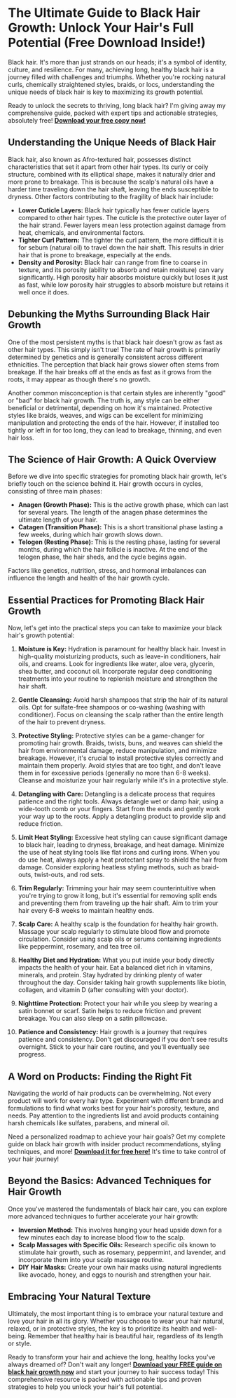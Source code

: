 # The Ultimate Guide to Black Hair Growth: Unlock Your Hair's Full Potential (Free Download Inside!)

Black hair. It's more than just strands on our heads; it's a symbol of identity, culture, and resilience. For many, achieving long, healthy black hair is a journey filled with challenges and triumphs. Whether you're rocking natural curls, chemically straightened styles, braids, or locs, understanding the unique needs of black hair is key to maximizing its growth potential.

Ready to unlock the secrets to thriving, long black hair? I'm giving away my comprehensive guide, packed with expert tips and actionable strategies, absolutely free! **[Download your free copy now!](https://udemywork.com/black-hair-growing)**

## Understanding the Unique Needs of Black Hair

Black hair, also known as Afro-textured hair, possesses distinct characteristics that set it apart from other hair types. Its curly or coily structure, combined with its elliptical shape, makes it naturally drier and more prone to breakage. This is because the scalp's natural oils have a harder time traveling down the hair shaft, leaving the ends susceptible to dryness. Other factors contributing to the fragility of black hair include:

*   **Lower Cuticle Layers:** Black hair typically has fewer cuticle layers compared to other hair types. The cuticle is the protective outer layer of the hair strand. Fewer layers mean less protection against damage from heat, chemicals, and environmental factors.
*   **Tighter Curl Pattern:** The tighter the curl pattern, the more difficult it is for sebum (natural oil) to travel down the hair shaft. This results in drier hair that is prone to breakage, especially at the ends.
*   **Density and Porosity:** Black hair can range from fine to coarse in texture, and its porosity (ability to absorb and retain moisture) can vary significantly. High porosity hair absorbs moisture quickly but loses it just as fast, while low porosity hair struggles to absorb moisture but retains it well once it does.

## Debunking the Myths Surrounding Black Hair Growth

One of the most persistent myths is that black hair doesn't grow as fast as other hair types. This simply isn't true! The rate of hair growth is primarily determined by genetics and is generally consistent across different ethnicities. The perception that black hair grows slower often stems from breakage. If the hair breaks off at the ends as fast as it grows from the roots, it may appear as though there's no growth.

Another common misconception is that certain styles are inherently "good" or "bad" for black hair growth. The truth is, any style can be either beneficial or detrimental, depending on how it's maintained. Protective styles like braids, weaves, and wigs can be excellent for minimizing manipulation and protecting the ends of the hair. However, if installed too tightly or left in for too long, they can lead to breakage, thinning, and even hair loss.

## The Science of Hair Growth: A Quick Overview

Before we dive into specific strategies for promoting black hair growth, let's briefly touch on the science behind it. Hair growth occurs in cycles, consisting of three main phases:

*   **Anagen (Growth Phase):** This is the active growth phase, which can last for several years. The length of the anagen phase determines the ultimate length of your hair.
*   **Catagen (Transition Phase):** This is a short transitional phase lasting a few weeks, during which hair growth slows down.
*   **Telogen (Resting Phase):** This is the resting phase, lasting for several months, during which the hair follicle is inactive. At the end of the telogen phase, the hair sheds, and the cycle begins again.

Factors like genetics, nutrition, stress, and hormonal imbalances can influence the length and health of the hair growth cycle.

## Essential Practices for Promoting Black Hair Growth

Now, let's get into the practical steps you can take to maximize your black hair's growth potential:

1.  **Moisture is Key:** Hydration is paramount for healthy black hair. Invest in high-quality moisturizing products, such as leave-in conditioners, hair oils, and creams. Look for ingredients like water, aloe vera, glycerin, shea butter, and coconut oil. Incorporate regular deep conditioning treatments into your routine to replenish moisture and strengthen the hair shaft.

2.  **Gentle Cleansing:** Avoid harsh shampoos that strip the hair of its natural oils. Opt for sulfate-free shampoos or co-washing (washing with conditioner). Focus on cleansing the scalp rather than the entire length of the hair to prevent dryness.

3.  **Protective Styling:** Protective styles can be a game-changer for promoting hair growth. Braids, twists, buns, and weaves can shield the hair from environmental damage, reduce manipulation, and minimize breakage. However, it's crucial to install protective styles correctly and maintain them properly. Avoid styles that are too tight, and don't leave them in for excessive periods (generally no more than 6-8 weeks). Cleanse and moisturize your hair regularly while it's in a protective style.

4.  **Detangling with Care:** Detangling is a delicate process that requires patience and the right tools. Always detangle wet or damp hair, using a wide-tooth comb or your fingers. Start from the ends and gently work your way up to the roots. Apply a detangling product to provide slip and reduce friction.

5.  **Limit Heat Styling:** Excessive heat styling can cause significant damage to black hair, leading to dryness, breakage, and heat damage. Minimize the use of heat styling tools like flat irons and curling irons. When you do use heat, always apply a heat protectant spray to shield the hair from damage. Consider exploring heatless styling methods, such as braid-outs, twist-outs, and rod sets.

6.  **Trim Regularly:** Trimming your hair may seem counterintuitive when you're trying to grow it long, but it's essential for removing split ends and preventing them from traveling up the hair shaft. Aim to trim your hair every 6-8 weeks to maintain healthy ends.

7.  **Scalp Care:** A healthy scalp is the foundation for healthy hair growth. Massage your scalp regularly to stimulate blood flow and promote circulation. Consider using scalp oils or serums containing ingredients like peppermint, rosemary, and tea tree oil.

8.  **Healthy Diet and Hydration:** What you put inside your body directly impacts the health of your hair. Eat a balanced diet rich in vitamins, minerals, and protein. Stay hydrated by drinking plenty of water throughout the day. Consider taking hair growth supplements like biotin, collagen, and vitamin D (after consulting with your doctor).

9.  **Nighttime Protection:** Protect your hair while you sleep by wearing a satin bonnet or scarf. Satin helps to reduce friction and prevent breakage. You can also sleep on a satin pillowcase.

10. **Patience and Consistency:** Hair growth is a journey that requires patience and consistency. Don't get discouraged if you don't see results overnight. Stick to your hair care routine, and you'll eventually see progress.

##  A Word on Products: Finding the Right Fit

Navigating the world of hair products can be overwhelming. Not every product will work for every hair type. Experiment with different brands and formulations to find what works best for your hair's porosity, texture, and needs. Pay attention to the ingredients list and avoid products containing harsh chemicals like sulfates, parabens, and mineral oil.

Need a personalized roadmap to achieve your hair goals? Get my complete guide on black hair growth with insider product recommendations, styling techniques, and more! **[Download it for free here!](https://udemywork.com/black-hair-growing)** It's time to take control of your hair journey!

## Beyond the Basics: Advanced Techniques for Hair Growth

Once you've mastered the fundamentals of black hair care, you can explore more advanced techniques to further accelerate your hair growth:

*   **Inversion Method:** This involves hanging your head upside down for a few minutes each day to increase blood flow to the scalp.
*   **Scalp Massages with Specific Oils:** Research specific oils known to stimulate hair growth, such as rosemary, peppermint, and lavender, and incorporate them into your scalp massage routine.
*   **DIY Hair Masks:** Create your own hair masks using natural ingredients like avocado, honey, and eggs to nourish and strengthen your hair.

## Embracing Your Natural Texture

Ultimately, the most important thing is to embrace your natural texture and love your hair in all its glory. Whether you choose to wear your hair natural, relaxed, or in protective styles, the key is to prioritize its health and well-being. Remember that healthy hair is beautiful hair, regardless of its length or style.

Ready to transform your hair and achieve the long, healthy locks you've always dreamed of? Don't wait any longer! **[Download your FREE guide on black hair growth now](https://udemywork.com/black-hair-growing)** and start your journey to hair success today! This comprehensive resource is packed with actionable tips and proven strategies to help you unlock your hair's full potential.
